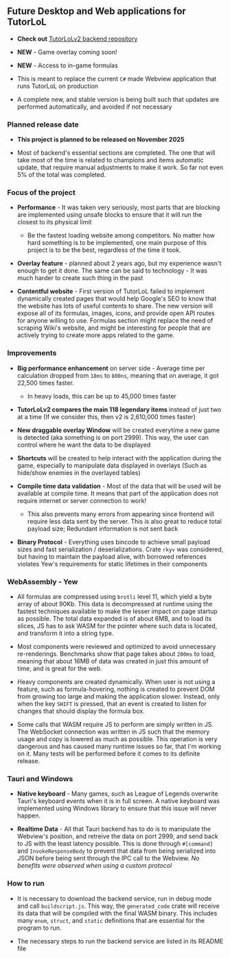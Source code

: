 ## Future Desktop and Web applications for TutorLoL

- **Check out** [TutorLoLv2 backend repository](https://github.com/LuizGomes56/tutorlolv2)

- **NEW** - Game overlay coming soon!
- **NEW** - Access to in-game formulas
- This is meant to replace the current `C#` made Webview application that runs TutorLoL on production
- A complete new, and stable version is being built such that updates are performed automatically, and avoided if not necessary

### Planned release date

- **This project is planned to be released on November 2025**

- Most of backend's essential sections are completed. The one that will take most of the time is related to champions and items automatic update, that require manual adjustments to make it work. So far not even 5% of the total was completed.

### Focus of the project

- **Performance** - It was taken very seriously, most parts that are blocking are implemented using unsafe blocks to ensure that it will run the closest to its physical limit

    - Be the fastest loading website among competitors. No matter how hard something is to be implemented, one main purpose of this project is to be the best, regardless of the time it took.

- **Overlay feature** - planned about 2 years ago, but my experience wasn't enough to get it done. The same can be said to technology - It was much harder to create such thing in the past

- **Contentful website** - First version of TutorLoL failed to implement dynamically created pages that would help Google's SEO to know that the website has lots of useful contents to share. The new version will expose all of its formulas, images, icons, and provide open API routes for anyone willing to use. Formulas section might replace the need of scraping Wiki's website, and might be interesting for people that are actively trying to create more apps related to the game.

### Improvements

- **Big performance enhancement** on server side - Average time per calculation dropped from `18ms` to `800ns`, meaning that on average, it got 22,500 times faster.
    - In heavy loads, this can be up to 45,000 times faster

- **TutorLoLv2 compares the main 118 legendary items** instead of just two at a time (If we consider this, then v2 is 2,610,000 times faster)

- **New draggable overlay Window** will be created everytime a new game is detected (aka something is on port 2999). This way, the user can control where he want the data to be displayed

- **Shortcuts** will be created to help interact with the application during the game, especially to manipulate data displayed in overlays (Such as hide/show enemies in the overlayed tables)

- **Compile time data validation** - Most of the data that will be used will be available at compile time. It means that part of the application does not require internet or server connection to work!
    - This also prevents many errors from appearing since frontend will require less data sent by the server. This is also great to reduce total payload size; Redundant information is not sent back

- **Binary Protocol** - Everything uses bincode to achieve small payload sizes and fast serialization / deserializations. Crate `rkyv` was considered, but having to maintain the payload alive, with borrowed references violates Yew's requirements for static lifetimes in their components

### WebAssembly - Yew

- All formulas are compressed using `brotli` level 11, which yield a byte array of about 90Kb. This data is decompressed at runtime using the fastest techniques available to make the lesser impact on page startup as possible. The total data expanded is of about 6MB, and to load its slices, JS has to ask WASM for the pointer where such data is located, and transform it into a string type.

- Most components were reviewed and optimized to avoid unnecessary re-renderings. Benchmarks show that page takes about `200ms` to load, meaning that about 16MB of data was created in just this amount of time, and is great for the web.

- Heavy components are created dynamically. When user is not using a feature, such as formula-hovering, nothing is created to prevent DOM from growing too large and making the application slower. Instead, only when the key `SHIFT` is pressed, that an event is created to listen for changes that should display the formula box.

- Some calls that WASM require JS to perform are simply written in JS. The WebSocket connection was written in JS such that the memory usage and copy is lowered as much as possible. This operation is very dangerous and has caused many runtime issues so far, that I'm working on it. Many tests will be performed before it comes to its definite release.

### Tauri and Windows 

- **Native keyboard** - Many games, such as League of Legends overwrite Tauri's keyboard events when it is in full screen. A native keyboard was implemented using Windows library to ensure that this issue will never happen.

- **Realtime Data** - All that Tauri backend has to do is to manipulate the Webview's position, and retreive the data on port 2999, and send back to JS with the least latency possible. This is done through `#[command]` and `InvokeResponseBody` to prevent that data from being serialized into JSON before being sent through the IPC call to the Webview. *No benefits were observed when using a custom protocol* 

### How to run

- It is necessary to download the backend service, run in debug mode and call `buildscript.js`. This way, the `generated_code` crate will receive its data that will be compiled with the final WASM binary. This includes many `enum`, `struct`, and `static` definitions that are essential for the program to run.

- The necessary steps to run the backend service are listed in its README file
